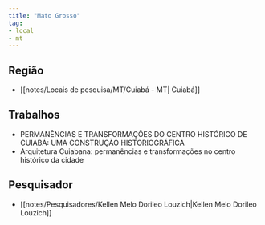 ```yaml
---
title: "Mato Grosso"
tag: 
- local
- mt
---
```


## Região
- [[notes/Locais de pesquisa/MT/Cuiabá - MT| Cuiabá]]

## Trabalhos
- PERMANÊNCIAS E TRANSFORMAÇÕES DO CENTRO HISTÓRICO DE CUIABÁ: UMA CONSTRUÇÃO HISTORIOGRÁFICA
- Arquitetura Cuiabana: permanências e transformações no centro histórico da cidade

## Pesquisador
- [[notes/Pesquisadores/Kellen Melo Dorileo Louzich|Kellen Melo Dorileo Louzich]]